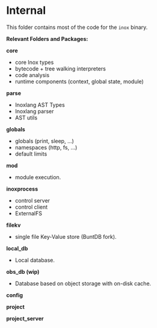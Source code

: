 # Internal

This folder contains most of the code for the `inox` binary.


**Relevant Folders and Packages:**

**core**
- core Inox types
- bytecode + tree walking interpreters
- code analysis
- runtime components (context, global state, module)

**parse**
- Inoxlang AST Types
- Inoxlang parser
- AST utils

**globals**
- globals (print, sleep, ...)
- namespaces (http, fs, ...)
- default limits

**mod**     
- module execution.

**inoxprocess**       
- control server
- control client
- ExternalFS

**filekv**            
- single file Key-Value store (BuntDB fork).

**local_db**
- Local database.

**obs_db (wip)**
- Database based on object storage with on-disk cache.

**config**

**project**

**project_server**